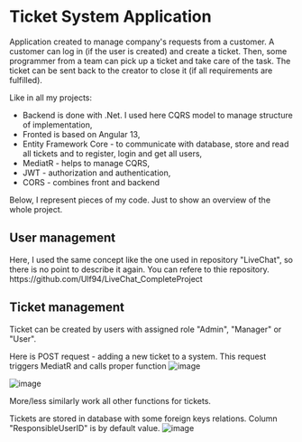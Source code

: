 # Ticket System Application

Application created to manage company's requests from a customer. A customer can log in (if the user is created) and create a ticket. Then, some programmer from a team can pick up a ticket and take care of the task. The ticket can be sent back to the creator to close it (if all requirements are fulfilled).

Like in all my projects:
- Backend is done with .Net. I used here CQRS model to manage structure of implementation,
- Fronted is based on Angular 13,
- Entity Framework Core - to communicate with database, store and read all tickets and to register, login and get all users,
- MediatR - helps to manage CQRS,
- JWT - authorization and authentication,
- CORS - combines front and backend

Below, I represent pieces of my code. Just to show an overview of the whole project. 

<h2>User management</h2>
Here, I used the same concept like the one used in repository "LiveChat", so there is no point to describe it again. You can refere to thie repository.
https://github.com/Ulf94/LiveChat_CompleteProject

<h2> Ticket management</h2>
Ticket can be created by users with assigned role "Admin", "Manager" or "User".

Here is POST request - adding a new ticket to a system. This request triggers MediatR and calls proper function
![image](https://user-images.githubusercontent.com/79094141/195041133-80523455-890e-46ce-8480-39a09c390a91.png)

![image](https://user-images.githubusercontent.com/79094141/195068256-1299fa18-b690-4590-adea-13ade381a9df.png)

More/less similarly work all other functions for tickets.

Tickets are stored in database with some foreign keys relations. Column "ResponsibleUserID" is by default value. 
![image](https://user-images.githubusercontent.com/79094141/195069359-731fda42-3abf-4664-a4a7-49cda1a34538.png)

